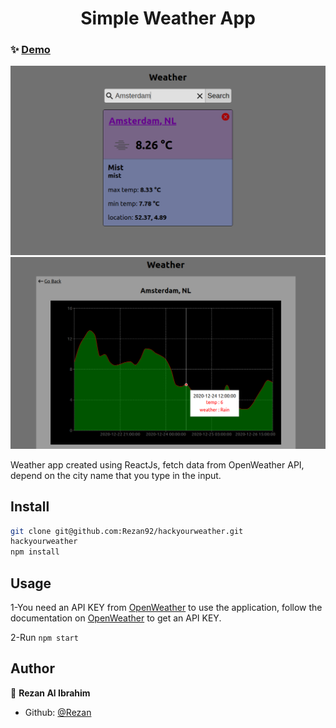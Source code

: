 <h1 align="center">Simple Weather App</h1>

### ✨ [Demo](https://hackyourweather4.netlify.app/)

<img alt="screenshot" src="src/assets/screenshot1.png" />
<img alt="screenshot" src="src/assets/screenshot2.png" />

Weather app created using ReactJs, fetch data from OpenWeather API, depend on the city name that you type in the input.

## Install

```sh
git clone git@github.com:Rezan92/hackyourweather.git
hackyourweather
npm install
```

## Usage

1-You need an API KEY from [OpenWeather](https://openweathermap.org/) to use the application, follow the documentation on [OpenWeather](https://openweathermap.org/) to get an API KEY.

2-Run `npm start`

## Author

👤 **Rezan Al Ibrahim**

- Github: [@Rezan](https://github.com/rezan92)
